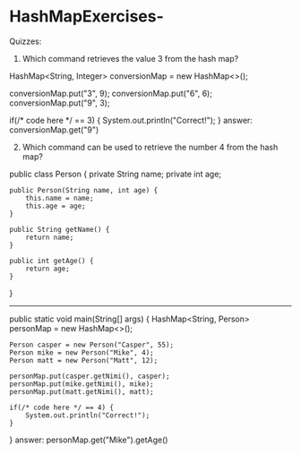 # HashMapExercises-
Quizzes:
1. Which command retrieves the value 3 from the hash map?

HashMap<String, Integer> conversionMap = new HashMap<>();

conversionMap.put("3", 9);
conversionMap.put("6", 6);
conversionMap.put("9", 3);

if(/* code here */ == 3) {
System.out.println("Correct!");
}
answer: conversionMap.get("9")

2. Which command can be used to retrieve the number 4 from the hash map?

public class Person {
private String name;
private int age;

    public Person(String name, int age) {
        this.name = name;
        this.age = age;
    }

    public String getName() {
        return name;
    }

    public int getAge() {
        return age;
    }
}

-----------------

public static void main(String[] args) {
HashMap<String, Person> personMap = new HashMap<>();

    Person casper = new Person("Casper", 55);
    Person mike = new Person("Mike", 4);
    Person matt = new Person("Matt", 12);

    personMap.put(casper.getNimi(), casper);
    personMap.put(mike.getNimi(), mike);
    personMap.put(matt.getNimi(), matt);

    if(/* code here */ == 4) {
        System.out.println("Correct!");
    }
}
answer: personMap.get("Mike").getAge()
